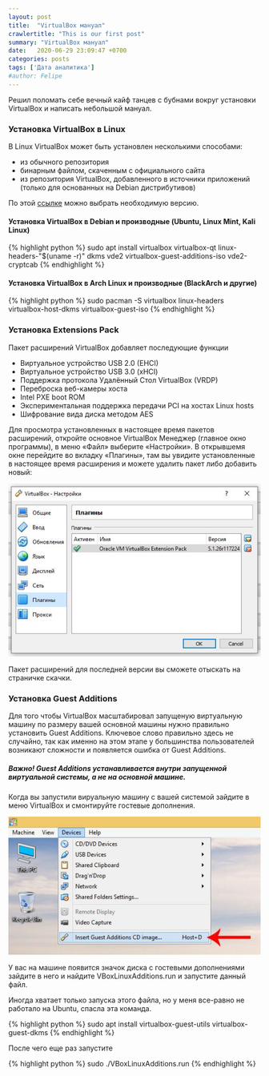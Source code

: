 ```yaml
---
layout: post
title:  "VirtualBox мануал"
crawlertitle: "This is our first post"
summary: "VirtualBox мануал"
date:   2020-06-29 23:09:47 +0700
categories: posts
tags: ['Дата аналитика']
#author: Felipe
---
```



Решил поломать себе вечный кайф танцев с бубнами вокруг установки VirtualBox и написать небольшой мануал. 

### Установка VirtualBox в Linux

В Linux VirtualBox может быть установлен несколькими способами:

*    из обычного репозитория
*    бинарным файлом, скаченным с официального сайта
*    из репозитория VirtualBox, добавленного в источники приложений (только для основанных на Debian дистрибутивов)


По этой [ссылке](https://www.virtualbox.org/wiki/Download_Old_Builds_6_1) можно выбрать необходимую версию. 

#### Установка VirtualBox в Debian и производные (Ubuntu, Linux Mint, Kali Linux)

{% highlight python %}
sudo apt install virtualbox virtualbox-qt linux-headers-"$(uname -r)" dkms vde2 virtualbox-guest-additions-iso vde2-cryptcab
{% endhighlight %}

#### Установка VirtualBox в Arch Linux и производные (BlackArch и другие)

{% highlight python %}
sudo pacman -S virtualbox linux-headers virtualbox-host-dkms virtualbox-guest-iso
{% endhighlight %}

### Установка Extensions Pack

Пакет расширений VirtualBox добавляет последующие функции

*    Виртуальное устройство USB 2.0 (EHCI)
*    Виртуальное устройство USB 3.0 (xHCI)
*    Поддержка протокола Удалённый Стол VirtualBox (VRDP)
*    Переброска веб-камеры хоста
*    Intel PXE boot ROM
*    Экспериментальная поддержка передачи PCI на хостах Linux hosts
*    Шифрование вида диска методом AES

Для просмотра установленных в настоящее время пакетов расширений, откройте основное VirtualBox Менеджер (главное окно программы), в меню «Файл» выберите «Настройки». В открывшемя окне перейдите во вкладку «Плагины», там вы увидите установленные в настоящее время расширения и можете удалить пакет либо добавить новый: 

![image tooltip here](/assets/images/12.jpg)

Пакет расширений для последней версии вы сможете отыскать на страничке скачки. 


### Установка Guest Additions

Для того чтобы VirtualBox масштабировал запущеную виртуальную машину по размеру вашей основной машины нужно правильно установить Guest Additions. Ключевое слово правильно здесь не случайно, так как именно на этом этапе у большинства пользователей возникают сложности и появляется ошибка от Guest Additions. 

##### Важно! Guest Additions устанавливается внутри запущенной виртуальной системы, а не на основной машине. 

Когда вы запустили вируальную машину с вашей системой зайдите в меню VirtualBox и смонтируйте гостевые дополнения. 

![image tooltip here](/assets/images/insert-guest-additions-cd-windows.jpg)

У вас на машине появится значок диска с гостевыми дополнениями зайдите в него и найдите VBoxLinuxAdditions.run и запустите данный файл.

Иногда хватает только запуска этого файла, но у меня все-равно не работало на Ubuntu, спасла эта команда.

{% highlight python %}
sudo apt install virtualbox-guest-utils virtualbox-guest-dkms
{% endhighlight %}

После чего еще раз запустите 

{% highlight python %}
sudo ./VBoxLinuxAdditions.run
{% endhighlight %}


